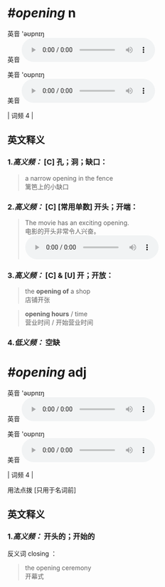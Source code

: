 # ***\#opening*** n
英音 'əʊpnɪŋ  
英音
<audio src="./media/opening-B.aac" controls="controls"></audio>

美音 'oʊpnɪŋ  
美音
<audio src="./media/opening.aac" controls="controls"></audio>



| 词频 4 |  

英文释义
---
### 1.*高义频：* **[C] 孔；洞；缺口：**  

 > a narrow opening in the fence  
 > 篱笆上的小缺口    

### 2.*高义频：* **[C] [常用单数] 开头；开端：**  

 > The movie has an exciting opening.  
 > 电影的开头非常令人兴奋。    
<audio src="./media/opening-2.aac" controls="controls"></audio>

### 3.*高义频：* **[C] & [U] 开；开放：**  

 > the **opening of** a shop  
 > 店铺开张    

 > **opening hours** / time  
 > 营业时间 / 开始营业时间    

### 4.*低义频：* **空缺**  


# ***\#opening*** adj
英音 'əʊpnɪŋ  
英音
<audio src="./media/opening-B.aac" controls="controls"></audio>

美音 'oʊpnɪŋ  
美音
<audio src="./media/opening.aac" controls="controls"></audio>



| 词频 4 |  

用法点拨  [只用于名词前]

英文释义
---
### 1.*高义频：* **开头的；开始的**  
反义词 closing ： 

 > the opening ceremony  
 > 开幕式    


